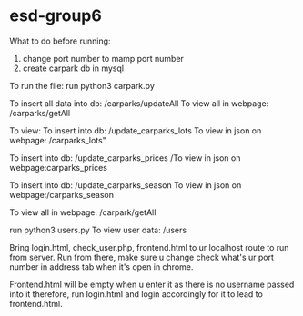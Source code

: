 # esd-group6
What to do before running:
1) change port number to mamp port number
2) create carpark db in mysql

To run the file: run python3 carpark.py

To insert all data into db: /carparks/updateAll
To view all in webpage: /carparks/getAll


To view:
To insert into db: /update_carparks_lots
To view in json on webpage: /carparks_lots"

To insert into db: /update_carparks_prices
/To view in json on webpage:carparks_prices

To insert into db: /update_carparks_season
To view in json on webpage:/carparks_season

To view all in webpage: /carpark/getAll



run python3 users.py
To view user data: /users


Bring login.html, check_user.php, frontend.html to ur localhost route to run from server. 
Run from there, make sure u change check what's ur port number in address tab when it's open in chrome. 

Frontend.html will be empty when u enter it as there is no username passed into it therefore, run login.html and login accordingly for it to lead to frontend.html.

